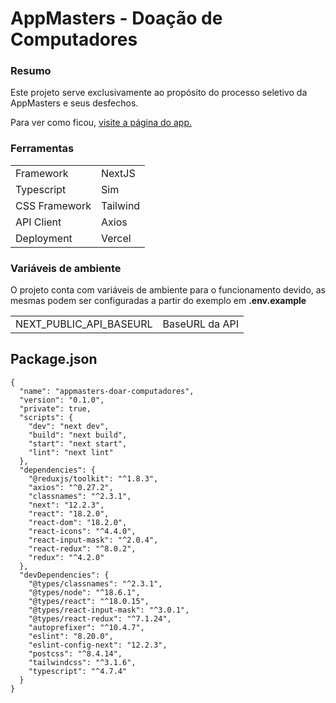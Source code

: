 # AppMasters - Doação de Computadores

### Resumo
Este projeto serve exclusivamente ao propósito do processo seletivo da AppMasters e seus desfechos. 

Para ver como ficou, [visite a página do app.](
https://appmasters-doar-computadores.vercel.app/)

### Ferramentas
<table>
  <tr>
    <td>Framework</td>
    <td>NextJS</td>
  </tr>
  <tr>
    <td>Typescript</td>
    <td>Sim</td>
  </tr>
  <tr>
    <td>CSS Framework</td>
    <td>Tailwind</td>
  </tr>
  <tr>
    <td>API Client</td>
    <td>Axios</td>
  </tr>
  <tr>
    <td>Deployment</td>
    <td>Vercel</td>
  </tr>
</table>

### Variáveis de ambiente
O projeto conta com variáveis de ambiente para o funcionamento devido, as mesmas podem ser configuradas a partir do exemplo em **.env.example**
<table>
  <tr>
    <td>NEXT_PUBLIC_API_BASEURL</td>
    <td>BaseURL da API</td>
  </tr>
</table>

## Package.json
```
{
  "name": "appmasters-doar-computadores",
  "version": "0.1.0",
  "private": true,
  "scripts": {
    "dev": "next dev",
    "build": "next build",
    "start": "next start",
    "lint": "next lint"
  },
  "dependencies": {
    "@reduxjs/toolkit": "^1.8.3",
    "axios": "^0.27.2",
    "classnames": "^2.3.1",
    "next": "12.2.3",
    "react": "18.2.0",
    "react-dom": "18.2.0",
    "react-icons": "^4.4.0",
    "react-input-mask": "^2.0.4",
    "react-redux": "^8.0.2",
    "redux": "^4.2.0"
  },
  "devDependencies": {
    "@types/classnames": "^2.3.1",
    "@types/node": "^18.6.1",
    "@types/react": "^18.0.15",
    "@types/react-input-mask": "^3.0.1",
    "@types/react-redux": "^7.1.24",
    "autoprefixer": "^10.4.7",
    "eslint": "8.20.0",
    "eslint-config-next": "12.2.3",
    "postcss": "^8.4.14",
    "tailwindcss": "^3.1.6",
    "typescript": "^4.7.4"
  }
}
```